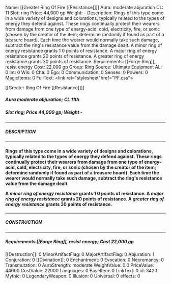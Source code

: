 Name: [[Greater Ring Of Fire [[Resistance]]]]
Aura: moderate abjuration
CL: 11
Slot: ring
Price: 44,000 gp
Weight: -
Description: Rings of this type come in a wide variety of designs and colorations, typically related to the types of energy they defend against. These rings continually protect their wearers from damage from one type of energy-acid, cold, electricity, fire, or sonic (chosen by the creator of the item; determine randomly if found as part of a treasure hoard). Each time the wearer would normally take such damage, subtract the ring's resistance value from the damage dealt. A minor ring of energy resistance grants 1 0 points of resistance. A major ring of energy resistance grants 20 points of resistance. A greater ring of energy resistance grants 30 points of resistance.
Requirements: [[Forge Ring]], resist energy
Cost: 22,000 gp
Group: Ring
Source: Ultimate Equipment
AL: 0
Int: 0
Wis: 0
Cha: 0
Ego: 0
Communication: 0
Senses: 0
Powers: 0
MagicItems: 0
FullText: <link rel="stylesheet"href="PF.css"><div class="heading"><p class="alignleft">[[Greater Ring Of Fire [[Resistance]]]]</p><div style="clear: both;"></div></div><div><h5><b>Aura </b>moderate abjuration; <b>CL </b>11th</h5><h5><b>Slot </b>ring; <b>Price </b>44,000 gp; <b>Weight </b>-</h5></div><hr/><div><h5><b>DESCRIPTION</b></h5></div><hr/><div><h4><p>Rings of this type come in a wide variety of designs and colorations, typically related to the types of energy they defend against. These rings continually protect their wearers from damage from one type of energy-acid, cold, electricity, fire, or sonic (chosen by the creator of the item; determine randomly if found as part of a treasure hoard). Each time the wearer would normally take such damage, subtract the ring's resistance value from the damage dealt. </p><p>A <i>minor ring of energy resistance</i> grants 1 0 points of resistance. A <i>major ring of energy resistance</i> grants 20 points of resistance. A <i>greater ring of energy resistance</i> grants 30 points of resistance.</p></h4></div><hr/><div><h5><b>CONSTRUCTION</b></h5></div><hr/><div><h5><b>Requirements </b>[[Forge Ring]], <i>resist energy</i>; <b>Cost </b>22,000 gp</h5></div>
[[Destruction]]: 0
MinorArtifactFlag: 0
MajorArtifactFlag: 0
Abjuration: 1
Conjuration: 0
[[Divination]]: 0
Enchantment: 0
Evocation: 0
Necromancy: 0
Transmutation: 0
AuraStrength: moderate
WeightValue: 0.0
PriceValue: 44000
CostValue: 22000
Languages: 0
BaseItem: 0
LinkText: 0
id: 3420
Mythic: 0
LegendaryWeapon: 0
Illusion: 0
Universal: 0
effects: 0
